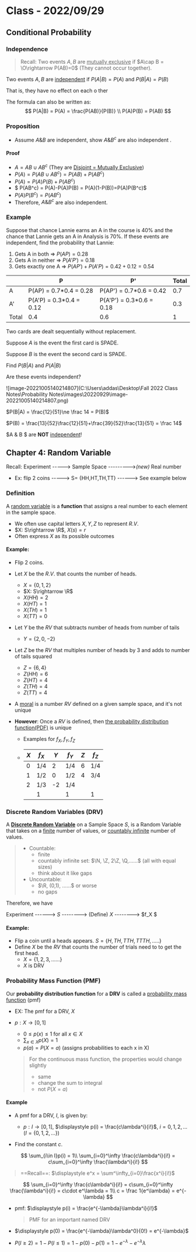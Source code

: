 # Class - 2022/09/29

##  Conditional Probability

### Independence

> Recall: Two events $A, B$ are <u>mutually exclusive</u> if $A\cap B = \O\rightarrow P(AB)=0$ (They cannot occur together).

Two events $A,B$ are <u>independent</u> if $P(A|B) = P(A)$ and $P(B|A)=P(B)$

That is, they have no effect on each o ther

The formula can also be written as:
$$
P(A|B) = P(A) = \frac{P(AB)}{P(B)} \\
P(A)P(B) = P(AB)
$$

### Proposition

* Assume $A\&B$ are independent, show $A\&B^c$ are also independent .

#### Proof

* $A= AB \cup AB^c$   (They are <u>Disjoint  = Mutually Exclusive</u>)
* $P(A) = P(AB\cup AB^c) = P(AB)+P(AB^c)$
* $P(A) = P(A)P(B)+P(AB^c)$
* $ P(AB^c) = P(A)-P(A)P(B) = P(A)(1-P(B))=P(A)P(B^c)$
* $P(A)P(B^c) = P(AB^c)$
* Therefore,  $A\&B^c$ are also independent. 

### Example

Suppose that chance Lannie earns an A in the course is $40\%$ and the chance that Lannie gets an A in Analysis is $70\%$. If these events are independent, find the probability that Lannie:

1. Gets A in both => $P(AP) = 0.28$
2. Gets A in neither => $P(A'P') = 0.18$
3. Gets exactly one A => $P(AP')+P(A'P) = 0.42+0.12 = 0.54$

|       | P                       | P'                        | Total |
| ----- | ----------------------- | ------------------------- | ----- |
| A     | P(AP) = 0.7*0.4 = 0.28  | P(AP') = 0.7*0.6 = 0.42   | 0.7   |
| A'    | P(A'P) = 0.3*0.4 = 0.12 | P(A'P') = 0.3*0.6  = 0.18 | 0.3   |
| Total | 0.4                     | 0.6                       | 1     |



Two cards are dealt sequentially without replacement. 

Suppose $A$ is the event the first card is SPADE. 

Suppose $B$ is the event the second card is SPADE. 

Find $P(B|A)$ and $P(A|B)$

Are these events independent?

![image-20221005140214807](C:\Users\addas\Desktop\Fall 2022 Class Notes\Probability Notes\images\20220929\image-20221005140214807.png)

$P(B|A) = \frac{12}{51}\ne \frac 14 = P(B)$ 

$P(B) = \frac{13}{52}\frac{12}{51}+\frac{39}{52}\frac{13}{51} = \frac 14$

$A \& B $ are **NOT** <u>independent</u>!

## Chapter 4: Random Variable

Recall: Experiment -----> Sample Space --------->*(new)* Real number

* Ex: flip 2 coins -----> S= {HH,HT,TH,TT} ------> See example below

### Definition

A <u>random variable</u> is a **function** that assigns a real number to each element in the sample space.

* We often use capital letters $X,Y,Z$ to represent $R.V.$
* $X: S\rightarrow \R$, $X(s)=r$
* Often express $X$ as its possible outcomes

#### Example:

* Flip 2 coins.
* Let $X$ be the $R.V.$ that counts the number of heads.
    * $X = \{0,1,2\}$
    * $X: S\rightarrow \R$
    * $X(HH) = 2$
    * $X(HT) = 1$
    * $X(TH) = 1$
    * $X(TT) = 0$
* Let $Y$ be the $RV$ that subtracts number of heads from number of tails
    * $Y = \{2,0,-2\}$
* Let $Z$ be the $RV$ that multiples number of heads by 3 and adds to number of tails squared
    * $Z = \{6,4\}$
    * $Z(HH) = 6$
    * $Z(HT) = 4$
    * $Z(TH) = 4$
    * $Z(TT) = 4$ 

* A <u>moral</u> is a number $RV$ defined on a given sample space, and it's not unique

* **However**: Once a $RV$ is defined, then <u>the probability distribution function</u><u>(PDF)</u> is unique

    * Examples for $f_X , f_Y, f_Z$

    * | $X$  | $f_X$ | $Y$  | $f_Y$ | $Z$  | $f_Z$ |
        | ---- | ----- | ---- | ----- | ---- | ----- |
        | 0    | 1/4   | 2    | 1/4   | 6    | 1/4   |
        | 1    | 1/2   | 0    | 1/2   | 4    | 3/4   |
        | 2    | 1/3   | -2   | 1/4   |      |       |
        |      | 1     |      | 1     |      | 1     |

        

### Discrete Random Variables (DRV)

A <u>**Discrete Random Variable**</u> on a Sample Space $S$, is a Random Variable that takes on a <u>finite</u> number of values, or <u>countably infinite</u> number of values.

> * Countable:
>     * finite
>     * countably infinite set: $\N, \Z, 2\Z, \Q,......$ (all with equal sizes)
>     * think about it like gaps
> * Uncountable:
>     * $\R, (0,1), ......$ or worse
>     * no gaps 

Therefore, we have

 Experiment ------> $S$ --------> (Define) $X$ --------> $f_X $ 

#### Example:

* Flip a coin until a heads appears. $S = \{H, TH, TTH, TTTH, .....\}$
* Define $X$ be the $RV$ that counts the number of trials need to to get the first head.
    * $X=\{1,2,3,......\}$
    * $X$ is DRV

### Probability Mass Function (PMF)

Our **probability distribution function** for a **DRV** is called a <u>probability mass function</u> (pmf)

* EX: The pmf for a DRV, $X$

* $p:X\rightarrow [0,1]$

    * $0\le p(x)\le 1$ for all $x\in X$
    * $\displaystyle \sum_{x\in X}p(X) = 1$
    * $p(a) = P(X=a)$ (assigns probabilities to each x in X)

    > For the continuous mass function, the properties would change slightly
    >
    > * same
    > * change the sum to integral
    > * not $P(X=a)$

#### Example

* A pmf for a DRV, $I$, is given by:

    * $p:I\rightarrow [0,1]$,   $\displaystyle p(i) = \frac{c\lambda^i}{i!}$,   $i = 0,1,2,...(I = \{0,1,2,...\})$

* Find the constant $c$.

$$
\sum_{i\in I}p(i) = 1\\
    \sum_{i=0}^\infty \frac{c\lambda^i}{i!} = c\sum_{i=0}^\infty \frac{\lambda^i}{i!}
$$

> ==Recall==: $\displaystyle e^x = \sum^\infty_{i=0}\frac{x^i}{i!}$

$$
\sum_{i=0}^\infty \frac{c\lambda^i}{i!} = c\sum_{i=0}^\infty \frac{\lambda^i}{i!} = c\cdot e^\lambda = 1\\
    c = \frac 1{e^\lambda} = e^{-\lambda}
$$

* pmf: $\displaystyle p(i) = \frac{e^{-\lambda}\lambda^i}{i!}$

    > PMF for an important named DRV

* $\displaystyle p(0) = \frac{e^{-\lambda}\lambda^0}{0!} = e^{-\lambda}$

* $\displaystyle P(I\ge 2) = 1-P(I\le 1)= 1-p(0)-p(1)= 1-e^{-\lambda} - e^{-\lambda}\lambda$

    
